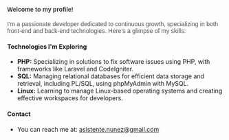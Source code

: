 <h4 style="font-family: Arial, sans-serif; color: #333;">Welcome to my profile!</h4>

<p style="font-family: Arial, sans-serif; color: #555;">
    I'm a passionate developer dedicated to continuous growth, specializing in both front-end and back-end technologies. Here’s a glimpse of my skills:
</p>

#### Technologies I'm Exploring

- **PHP:** Specializing in solutions to fix software issues using PHP, with frameworks like Laravel and CodeIgniter.
- **SQL:** Managing relational databases for efficient data storage and retrieval, including PL/SQL, using phpMyAdmin with MySQL.
- **Linux:** Learning to manage Linux-based operating systems and creating effective workspaces for developers.

#### Contact

- You can reach me at: <a href="mailto:asistente.nunez@gmail.com">asistente.nunez@gmail.com</a>
